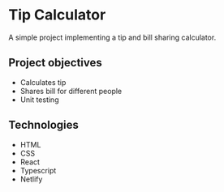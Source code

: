 # Tip Calculator
A simple project implementing a tip and bill sharing calculator.

## Project objectives
- Calculates tip 
- Shares bill for different people
- Unit testing

## Technologies
- HTML 
- CSS
- React
- Typescript
- Netlify